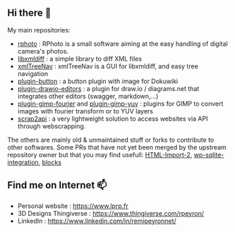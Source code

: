 ## Hi there 👋

My main repositories:
- [rphoto](../../../rphoto) : RPhoto is a small software aiming at the easy handling of digital camera's photos.
- [libxmldiff](../../../libxmldiff) : a simple library to diff XML files
- [xmlTreeNav](../../../xmltreenav) : xmlTreeNav is a GUI for libxmldiff, and easy tree navigation
- [plugin-button](../../../plugin-button) : a button plugin with image for Dokuwiki
- [plugin-drawio-editors](../../../plugin-drawio-editors) : a plugin for draw.io / diagrams.net that integrates other editors (swagger, markdown,...)
- [plugin-gimp-fourier](../../../plugin-gimp-fourier) and [plugin-gimp-yuv](../../../plugin-gimp-yuv) : plugins for GIMP to convert images with fourier transform or to YUV layers
- [scrap2api](../../../scrap2api) : a very lightweight solution to access websites via API through webscrapping.

The others are mainly old & unmaintained stuff or forks to contribute to other softwares. Some PRs that have not yet been merged by the upstream repository owner but that you may find usefull: [HTML-Import-2](../../../HTML-Import-2), [wp-sqlite-integration](../../../wp-sqlite-integration), [blocks](../../../blocks)

## Find me on Internet 📫
- Personal website : https://www.lprp.fr
- 3D Designs Thingiverse : https://www.thingiverse.com/rpeyron/
- LinkedIn : https://www.linkedin.com/in/remipeyronnet/

<!--
**rpeyron/rpeyron** is a ✨ _special_ ✨ repository because its `README.md` (this file) appears on your GitHub profile.

Here are some ideas to get you started:

- 🔭 I’m currently working on ...
- 🌱 I’m currently learning ...
- 👯 I’m looking to collaborate on ...
- 🤔 I’m looking for help with ...
- 💬 Ask me about ...
- 📫 How to reach me: ...
- 😄 Pronouns: ...
- ⚡ Fun fact: ...
-->
